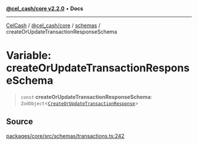 [**@cel_cash/core v2.2.0**](../../README.md) • **Docs**

***

[CelCash](../../../../packages.md) / [@cel\_cash/core](../../README.md) / [schemas](../README.md) / createOrUpdateTransactionResponseSchema

# Variable: createOrUpdateTransactionResponseSchema

> `const` **createOrUpdateTransactionResponseSchema**: `ZodObject`\<[`CreateOrUpdateTransactionResponse`](../../index/type-aliases/CreateOrUpdateTransactionResponse.md)\>

## Source

[packages/core/src/schemas/transactions.ts:242](https://github.com/Pyxlab/celcash/blob/9e2eeefc75067a4b86d18d5bb144eb4446f097c2/packages/core/src/schemas/transactions.ts#L242)
